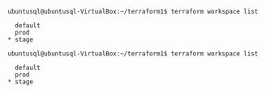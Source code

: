 ```
ubuntusql@ubuntusql-VirtualBox:~/terraform1$ terraform workspace list
```
````
  default
  prod
* stage
````
````
ubuntusql@ubuntusql-VirtualBox:~/terraform1$ terraform workspace list
````
````
  default
  prod
* stage
````